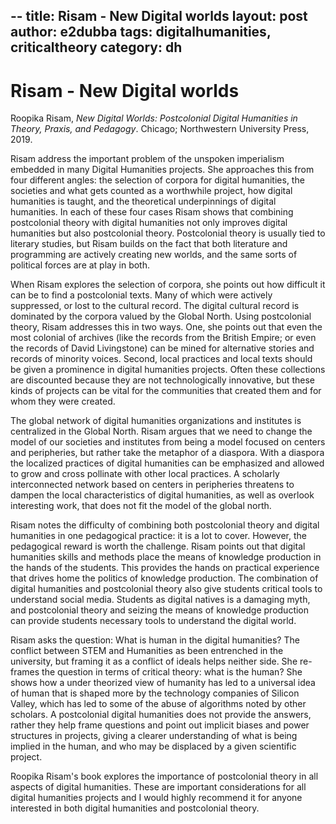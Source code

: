 --
title: Risam - New Digital worlds
layout: post
author: e2dubba
tags: digitalhumanities, criticaltheory
category: dh
---


# Risam - New Digital worlds

Roopika Risam, _New Digital Worlds: Postcolonial Digital Humanities in Theory,
Praxis, and Pedagogy_. Chicago; Northwestern University Press, 2019.


Risam address the important problem of the unspoken imperialism embedded in
many Digital Humanities projects. She approaches this from four different
angles: the selection of corpora for digital humanities, the societies and
what gets counted as a worthwhile project, how digital humanities is taught,
and the theoretical underpinnings of digital humanities. In each of these
four cases Risam shows that combining postcolonial theory with digital
humanities not only improves digital humanities but also postcolonial
theory. Postcolonial theory is usually tied to literary studies, but Risam
builds on the fact that both literature and programming are actively creating
new worlds, and the same sorts of political forces are at play in both. 

When Risam explores the selection of corpora, she points out how difficult it
can be to find a postcolonial texts. Many of which were actively suppressed,
or lost to the cultural record. The digital cultural record is dominated by
the corpora valued by the Global North. Using postcolonial theory, Risam
addresses this in two ways. One, she points out that even the most colonial of
archives (like the records from the British Empire; or even the records of
David Livingstone) can be mined for alternative stories and records of
minority voices. Second, local practices and local texts should be given a
prominence in digital humanities projects. Often these collections are
discounted because they are not technologically innovative, but these kinds of
projects can be vital for the communities that created them and for whom they
were created. 

The global network of digital humanities organizations and institutes is
centralized in the Global North. Risam argues that we need to change the model
of our societies and institutes from being a model focused on centers and
peripheries, but rather take the metaphor of a diaspora. With a diaspora the
localized practices of digital humanities can be emphasized and allowed to grow
and cross pollinate with other local practices. A scholarly interconnected
network based on centers in peripheries threatens to dampen the local
characteristics of digital humanities, as well as overlook interesting work,
that does not fit the model of the global north. 

Risam notes the difficulty of combining both postcolonial theory and digital
humanities in one pedagogical practice: it is a lot to cover. However, the
pedagogical reward is worth the challenge. Risam points out that digital
humanities skills and methods place the means of knowledge production in the
hands of the students. This provides the hands on practical experience
that drives home the politics of knowledge production. The combination of
digital humanities and postcolonial theory also give students critical tools
to understand social media. Students as digital natives is a damaging myth,
and postcolonial theory and seizing the means of knowledge production can
provide students necessary tools to understand the digital world. 

Risam asks the question: What is human in the digital humanities? The conflict
between STEM and Humanities as been entrenched in the university, but framing
it as a conflict of ideals helps neither side. She re-frames the question in
terms of critical theory: what is the human? She shows how a under theorized
view of humanity has led to a universal idea of human that is shaped more by
the technology companies of Silicon Valley, which has led to some of the abuse
of algorithms noted by other scholars. A postcolonial digital humanities does
not provide the answers, rather they help frame questions and point out
implicit biases and power structures in projects, giving a clearer
understanding of what is being implied in the human, and who may be displaced
by a given scientific project. 

Roopika Risam's book explores the importance of postcolonial theory in all
aspects of digital humanities. These are important considerations for all
digital humanities projects and I would highly recommend it for anyone
interested in both digital humanities and postcolonial theory. 

